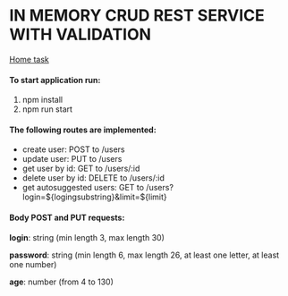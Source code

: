 # IN MEMORY CRUD REST SERVICE WITH VALIDATION
[Home task](https://epam.sharepoint.com/sites/EPAMNode.jsGlobalMentoringProgram/Shared%20Documents/Forms/AllItems.aspx?id=%2Fsites%2FEPAMNode%2EjsGlobalMentoringProgram%2FShared%20Documents%2FGeneral%2FHomework%2FModule%202%2FHomework%202%2Epdf&parent=%2Fsites%2FEPAMNode%2EjsGlobalMentoringProgram%2FShared%20Documents%2FGeneral%2FHomework%2FModule%202&p=true&originalPath=aHR0cHM6Ly9lcGFtLnNoYXJlcG9pbnQuY29tLzpiOi9zL0VQQU1Ob2RlLmpzR2xvYmFsTWVudG9yaW5nUHJvZ3JhbS9FVFFmWUZzTkUwWlBzemZyUGx2RjY0SUIyNWtBV2NfaE02ZWpzZXVDX3pNaWVRP3J0aW1lPWhxTmdsUFZGMkVn)

#### To start application run:
1) npm install
2) npm run start

#### The following routes are implemented:
- create user: POST to /users
- update user: PUT to /users
- get user by id: GET to /users/:id
- delete user by id: DELETE to /users/:id
- get autosuggested users: GET to /users?login=${logingsubstring}&limit=${limit}

#### Body POST and PUT requests:

**login**: string (min length 3, max length 30)

**password**: string (min length 6, max length 26, at least one letter, at least one number)

**age**: number (from 4 to 130)
